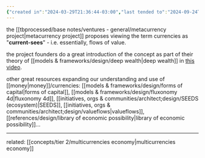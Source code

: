 ```yaml
---
{"created in":"2024-03-29T21:36:44-03:00","last tended to":"2024-09-24T16:23:13-03:00","tags":["concept","🌱"],"dg-publish":true,"notestage":["🌱"],"permalink":"/concepts/design/currencies/","dgPassFrontmatter":true,"created":"2024-03-29T21:36:44.051-03:00","updated":"2024-09-24T16:23:13.523-03:00"}
---
```


the [[tbprocessed/base notes/ventures - general/metacurrency project\|metacurrency project]] proposes viewing the term currencies as "**current-sees**" - i.e. essentially, flows of value.

the project founders do a great introduction of the concept as part of their theory of [[models & frameworks/design/deep wealth\|deep wealth]] in [this video](https://www.youtube.com/watch?v=kN9ykoFT-1Q&list=PLj8H7uBaUwDvd18QrEPugPMD5Z6Y0W-vB&index=11&pp=iAQB).

other great resources expanding our understanding and use of [[money\|money]]/currencies: [[models & frameworks/design/forms of capital\|forms of capital]], [[models & frameworks/design/fluxonomy 4d\|fluxonomy 4d]], [[initiatives, orgs & communities/architect;design/SEEDS (ecosystem)\|SEEDS]], [[initiatives, orgs & communities/architect;design/valueflows\|valueflows]], [[references/design/library of economic possibility\|library of economic possibility]]...

---
related: [[concepts/tier 2/multicurrencies economy\|multicurrencies economy]]